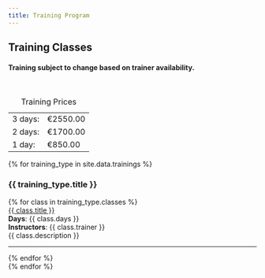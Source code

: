 ```yaml
---
title: Training Program
---
```

<section class="training">
<div>
<h2>Training Classes</h2>
<h4>Training subject to change based on trainer availability.</h4>
</div>
<br/>
<div class="prices">
    <table class="price-table">
        <caption>Training Prices</caption>
        <tr>
            <td>3 days:</td>
            <td> €2550.00</td>
        </tr>
        <tr>
            <td>2 days:</td><td>€1700.00</td>
        </tr>
        <tr>
            <td>1 day:</td><td>€850.00</td>
        </tr>
    </table>
</div>
{% for training_type in site.data.trainings %}
<h3 style="background-color: #{{ training_type.color }};">{{ training_type.title }}</h3>
<div class="tr-mobile-table" style="border-left-color: #{{ training_type.color }} !important;">
    {% for class in training_type.classes %}
    <div class="class-container">
        <div class="class-title"><a href="{{ class.url }}">{{ class.title }}</a></div>
        <div><strong>Days</strong>: {{ class.days }}</div>
        <div><strong>Instructors</strong>: {{ class.trainer }}</div>
        <div class="class-description">{{ class.description }}</div>
    </div>
    <hr>
    {% endfor %}
</div>
{% endfor %}

</section>

